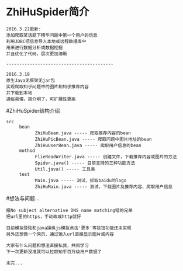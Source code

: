 # ZhiHuSpider简介

    2016.3.22更新:
    添加爬取某话题下精华问题中第一个用户的信息
    利用JDBC把信息导入本地或远程数据库中
    用来进行数据分析或数据挖掘
    并且优化了代码，层次更加清晰
     
    -----------------------------------------
     
    2016.3.18
    原生Java无框架无jar包
    实现爬取知乎问题中的图片和知乎推荐内容
    并下载到本地
    通俗易懂，简介明了，可扩展性更高
    

#ZhiHuSpider结构介绍

    src
         bean
               ZhiHuBean.java ----- 爬取推荐内容的bean
               ZhiHuPicBean.java ----- 爬取问题中图片地址的bean
               ZhiHuUserBean.java ----- 爬取用户信息的bean
         mothod
               FlieReadWriter.java ----- 创建文件，下载推荐内容或图片的方法
               Spider.java() ----- 目前支持的三种功能方法
               Util.java() ----- 工具类
         test
               Main.java ----- 测试，抓取baidu的logo
               ZhiHuMain.java ----- 测试，下载图片及推荐内容、爬取用户信息
        
#想法与问题...

    报No subject alternative DNS name matching错的兄弟
    把url里的https，手动改成http就好
     
    目前模拟登陆和java操纵js模拟点击'更多'等按钮功能还未实现
    另外还想做一个网页，通过输入url直接显示图片或内容
     
    大家有什么问题和想法直接私我，共同学习
    下一次更新没准就可以拉取知乎百万级用户数据了
     
    未完...



    
